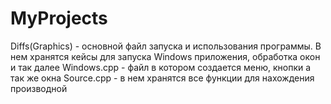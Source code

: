 # MyProjects
Diffs(Graphics) - основной файл запуска и использования программы. В нем хранятся кейсы для запуска Windows приложения, обработка окон и так далее
Windows.cpp - файл в котором создается меню, кнопки а так же окна
Source.cpp - в нем хранятся все функции для нахождения производной
